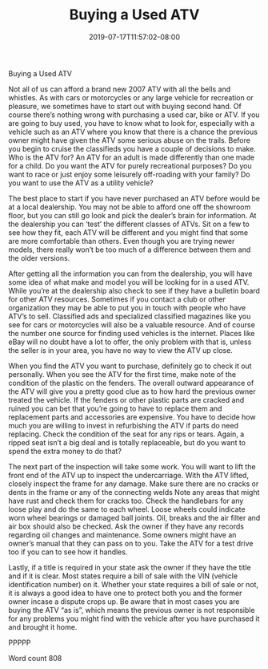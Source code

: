 ﻿---
title: "Buying a Used ATV"
date: 2019-07-17T11:57:02-08:00
description: "ATV TXT Tips for Web Success"
featured_image: "/images/ATV TXT.jpg"
tags: ["ATV TXT"]
---

Buying a Used ATV

Not all of us can afford a brand new 2007 ATV with all the bells and whistles. As with cars or motorcycles or any large vehicle for recreation or pleasure, we sometimes have to start out with buying second hand. Of course there’s nothing wrong with purchasing a used car, bike or ATV. If you are going to buy used, you have to know what to look for, especially with a vehicle such as an ATV where you know that there is a chance the previous owner might have given the ATV some serious abuse on the trails. Before you begin to cruise the classifieds you have a couple of decisions to make. Who is the ATV for? An ATV for an adult is made differently than one made for a child. Do you want the ATV for purely recreational purposes? Do you want to race or just enjoy some leisurely off-roading with your family? Do you want to use the ATV as a utility vehicle?

The best place to start if you have never purchased an ATV before would be at a local dealership. You may not be able to afford one off the showroom floor, but you can still go look and pick the dealer’s brain for information. At the dealership you can ‘test’ the different classes of ATVs. Sit on a few to see how they fit, each ATV will be different and you might find that some are more comfortable than others. Even though you are trying newer models, there really won’t be too much of a difference between them and the older versions. 

After getting all the information you can from the dealership, you will have some idea of what make and model you will be looking for in a used ATV. While you’re at the dealership also check to see if they have a bulletin board for other ATV resources. Sometimes if you contact a club or other organization they may be able to put you in touch with people who have ATV’s to sell. Classified ads and specialized classified magazines like you see for cars or motorcycles will also be a valuable resource. And of course the number one source for finding used vehicles is the internet. Places like eBay will no doubt have a lot to offer, the only problem with that is, unless the seller is in your area, you have no way to view the ATV  up close.

When you find the ATV you want to purchase, definitely go to check it out personally. When you see the ATV for the first time, make note of the condition of the plastic on the fenders. The overall outward appearance of the ATV will give you a pretty good clue as to how hard the previous owner treated the vehicle. If the fenders or other plastic parts are cracked and ruined you can bet that you’re going to have to replace them and replacement parts and accessories are expensive. You have to decide how much you are willing to invest in refurbishing the ATV if parts do need replacing. Check the condition of the seat for any rips or tears. Again, a ripped seat isn’t a big deal and is totally replaceable, but do you want to spend the extra money to do that?

The next part of the inspection will take some work. You will want to lift the front end of the ATV up to inspect the undercarriage. With the ATV lifted, closely inspect the frame for any damage. Make sure there are no cracks or dents in the frame or any of the connecting welds Note any areas that might have rust and check them for cracks too. Check the handlebars for any loose play and do the same to each wheel. Loose wheels could indicate worn wheel bearings or damaged ball joints. Oil, breaks and the air filter and air box should also be checked. Ask the owner if they have any records regarding oil changes and maintenance. Some owners might have an owner’s manual that they can pass on to you. Take the ATV for a test drive too if you can to see how it handles.

Lastly, if a title is required in your state ask the owner if they have the title and if it is clear. Most states require a bill of sale with the VIN (vehicle identification number) on it. Whether your state requires a bill of sale or not, it is always a good idea to have one to protect both you and the former owner incase a dispute crops up. Be aware that in most cases you are buying the ATV “as is”, which means the previous owner is not responsible for any problems you might find with the vehicle after you have purchased it and brought it home. 

PPPPP

Word count 808

